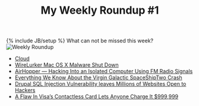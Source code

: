 ﻿---
layout: post
title: "My Weekly Roundup #1"
description: "My Weekly Digest #1"
category: WeeklyRoundup
tags: 
- Roundup
---
{% include JB/setup %}
What can not be missed this week?
![Weekly Roundup](https://mkmt1a.bl3301.livefilestore.com/y2pRODiD-wCcllr-JRwDMEYRqHzxPMSfBpbHdGSBpdxll6hCg4ZqPlAktksGW87p9xpboxl3gZP0ZQu4h9cYqHUfgwVNZsWswAmB1JY_i2OslQ/news.jpg?psid=1)
<!-- more -->
- [Cloud](http://xkcd.com/1444/)
- [WireLurker Mac OS X Malware Shut Down](http://radar.andreafortuna.org/post/101998616949/wirelurker-mac-os-x-malware-shut-down)
- [AirHopper — Hacking Into an Isolated Computer Using FM Radio Signals](http://radar.andreafortuna.org/post/101482818034/airhopper-hacking-into-an-isolated-computer-using-fm)
- [Everything We Know About the Virgin Galactic SpaceShipTwo Crash](http://radar.andreafortuna.org/post/101510682149/everything-we-know-about-the-virgin-galactic)
- [Drupal SQL Injection Vulnerability leaves Millions of Websites Open to Hackers](http://radar.andreafortuna.org/post/101672382104/drupal-sql-injection-vulnerability-leaves-millions-of)
- [A Flaw In Visa’s Contactless Card Lets Anyone Charge It $999,999](http://radar.andreafortuna.org/post/101745685589/report-a-flaw-in-visas-contactless-card-lets-anyone)
